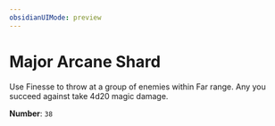 ```yaml
---
obsidianUIMode: preview
---
```

# Major Arcane Shard

Use Finesse to throw at a group of enemies within Far range. Any you succeed against take 4d20 magic damage.

**Number**: `38`
